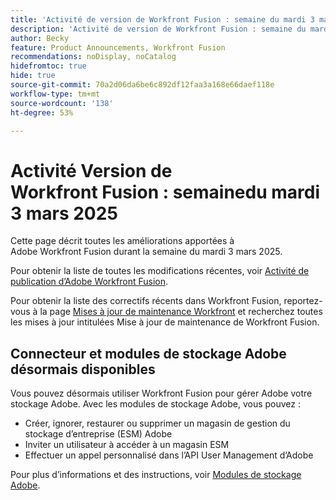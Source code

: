 ```yaml
---
title: 'Activité de version de Workfront Fusion : semaine du mardi 3 mars 2025'
description: 'Activité de version de Workfront Fusion : semaine du mardi 3 mars 2025'
author: Becky
feature: Product Announcements, Workfront Fusion
recommendations: noDisplay, noCatalog
hidefromtoc: true
hide: true
source-git-commit: 70a2d06da6be6c892df12faa3a168e66daef118e
workflow-type: tm+mt
source-wordcount: '138'
ht-degree: 53%

---
```


# Activité Version de Workfront Fusion : semainedu mardi 3 mars 2025

Cette page décrit toutes les améliorations apportées à Adobe Workfront Fusion durant la semaine du mardi 3 mars 2025.

Pour obtenir la liste de toutes les modifications récentes, voir [Activité de publication d’Adobe Workfront Fusion](/help/workfront-fusion/fusion-product-releases/fusion-release-activity.md).

Pour obtenir la liste des correctifs récents dans Workfront Fusion, reportez-vous à la page [Mises à jour de maintenance Workfront](https://experienceleague.adobe.com/en/docs/workfront-known-issues/releases/current-updates) et recherchez toutes les mises à jour intitulées Mise à jour de maintenance de Workfront Fusion.

## Connecteur et modules de stockage Adobe désormais disponibles

Vous pouvez désormais utiliser Workfront Fusion pour gérer Adobe votre stockage Adobe. Avec les modules de stockage Adobe, vous pouvez :

* Créer, ignorer, restaurer ou supprimer un magasin de gestion du stockage d’entreprise (ESM) Adobe
* Inviter un utilisateur à accéder à un magasin ESM
* Effectuer un appel personnalisé dans l’API User Management d’Adobe

Pour plus d’informations et des instructions, voir [Modules de stockage Adobe](/help/workfront-fusion/references/apps-and-modules/adobe-connectors/adobe-storage-modules.md).
